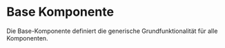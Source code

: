 # Base Komponente

Die Base-Komponente definiert die generische Grundfunktionalität für alle Komponenten.
